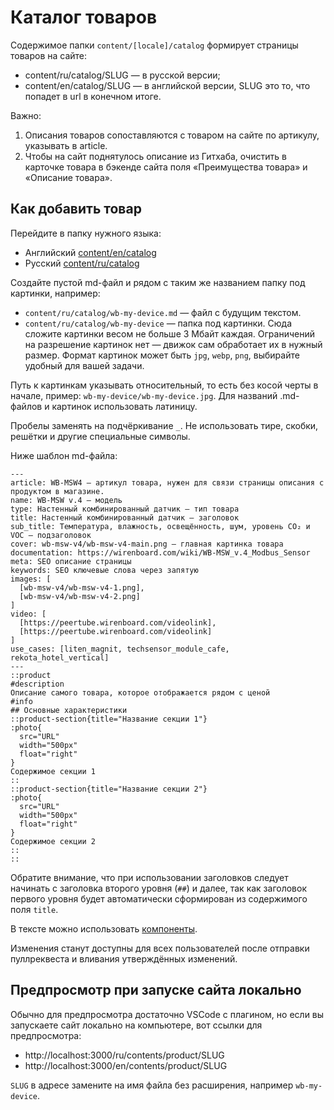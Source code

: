 # Каталог товаров

Содержимое папки `content/[locale]/catalog` формирует страницы товаров на сайте:
* content/ru/catalog/SLUG — в русской версии;
* content/en/catalog/SLUG — в английской версии, SLUG это то, что попадет в url в конечном итоге.

Важно:
1. Описания товаров сопоставляются с товаром на сайте по артикулу, указывать в article.
2. Чтобы на сайт поднятулось описание из Гитхаба, очистить в карточке товара в бэкенде сайта поля «Преимущества товара» и «Описание товара».

## Как добавить товар

Перейдите в папку нужного языка:
* Английский [content/en/catalog](/content/en/catalog)
* Русский [content/ru/catalog](/content/ru/catalog)

Создайте пустой md-файл и рядом с таким же названием папку под картинки, например:
* `content/ru/catalog/wb-my-device.md` — файл с будущим текстом.
* `content/ru/catalog/wb-my-device` — папка под картинки. Сюда сложите картинки весом не больше 3 Мбайт каждая. Ограничений на разрешение картинок нет — движок сам обработает их в нужный размер. Формат картинок может быть `jpg`, `webp`, `png`, выбирайте удобный для вашей задачи.

Путь к картинкам указывать относительный, то есть без косой черты в начале, пример: `wb-my-device/wb-my-device.jpg`.
Для названий .md-файлов и картинок использовать латиницу.

Пробелы заменять на подчёркивание `_`. Не использовать тире, скобки, решётки и другие специальные символы.


Ниже шаблон md-файла:
```
---
article: WB-MSW4 — артикул товара, нужен для связи страницы описания с продуктом в магазине.
name: WB-MSW v.4 — модель
type: Настенный комбинированный датчик — тип товара
title: Настенный комбинированный датчик — заголовок
sub_title: Температура, влажность, освещённость, шум, уровень CO₂ и VOC — подзаголовок
cover: wb-msw-v4/wb-msw-v4-main.png — главная картинка товара
documentation: https://wirenboard.com/wiki/WB-MSW_v.4_Modbus_Sensor
meta: SEO описание страницы
keywords: SEO ключевые слова через запятую
images: [
  [wb-msw-v4/wb-msw-v4-1.png],
  [wb-msw-v4/wb-msw-v4-2.png]
]
video: [
  [https://peertube.wirenboard.com/videolink],
  [https://peertube.wirenboard.com/videolink]
]
use_cases: [liten_magnit, techsensor_module_cafe, rekota_hotel_vertical]
---
::product
#description
Описание самого товара, которое отображается рядом с ценой
#info
## Основные характеристики
::product-section{title="Название секции 1"}
:photo{
  src="URL"
  width="500px"
  float="right"
}
Содержимое секции 1
::
::product-section{title="Название секции 2"}
:photo{
  src="URL"
  width="500px"
  float="right"
}
Содержимое секции 2
::
::
```
Обратите внимание, что при использовании заголовков следует начинать с заголовка второго уровня (`##`) и далее, так как заголовок первого уровня будет автоматически сформирован из содержимого поля `title`.

В тексте можно использовать [компоненты](./components.md).

Изменения станут доступны для всех пользователей после отправки пуллреквеста и вливания утверждённых изменений.


## Предпросмотр при запуске сайта локально

Обычно для предпросмотра достаточно VSCode с плагином, но если вы запускаете сайт локально на компьютере, вот ссылки для предпросмотра: 
- http://localhost:3000/ru/contents/product/SLUG
- http://localhost:3000/en/contents/product/SLUG

`SLUG` в адресе замените на имя файла без расширения, например `wb-my-device`.